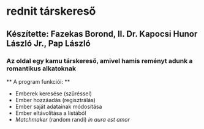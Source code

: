 # rednit társkereső
## Készítette: Fazekas Borond, II. Dr. Kapocsi Hunor László Jr., Pap László
### Az oldal egy kamu társkereső, amivel hamis reményt adunk a romantikus alkatoknak 

** A program funkciói: **
- Emberek keresése (szűréssel)
- Ember hozzáadás (regisztrálás)
- Ember saját adatainak módosítása
- Ember eltávolítása a listából
- *Matchmaker* (random randi)
*in aura est amor*
